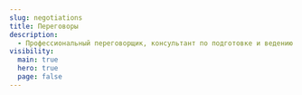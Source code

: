 ```yaml
---
slug: negotiations
title: Переговоры
description:
  - Профессиональный переговорщик, консультант по подготовке и ведению переговоров, ведущий тренингов в области переговоров и коммуникаций.
visibility:
  main: true
  hero: true
  page: false
---
```

